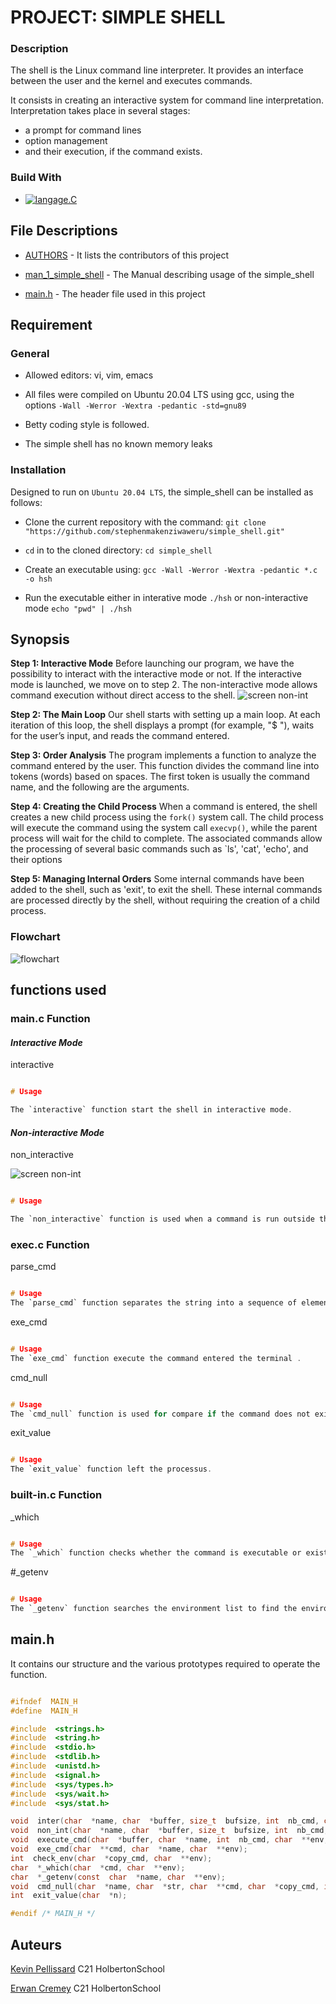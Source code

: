 # PROJECT: SIMPLE SHELL



### Description



The shell is the Linux command line interpreter. It provides an interface between the user and the kernel and executes commands.

It consists in creating an interactive system for command line interpretation. Interpretation takes place in several
stages:
- a prompt for command lines
- option management
- and their execution, if the command exists.




### Build With



* [![langage.C]][c.url]




## File Descriptions



* [AUTHORS](AUTHORS) - It lists the contributors of this project

* [man_1_simple_shell](man_1_simple_shell) - The Manual describing usage of the simple_shell

* [main.h](main.h) - The header file used in this project





## Requirement



### General

- Allowed editors: vi, vim, emacs

- All files were compiled on Ubuntu 20.04 LTS using gcc, using the options `-Wall -Werror -Wextra -pedantic -std=gnu89`

- Betty coding style is followed.

- The simple shell has no known memory leaks



### Installation

Designed to run on `Ubuntu 20.04 LTS`, the simple_shell can be installed as follows:

* Clone the current repository with the command: ```git clone "https://github.com/stephenmakenziwaweru/simple_shell.git"```

*  `cd` in to the cloned directory: ```cd simple_shell```

* Create an executable using: ```gcc -Wall -Werror -Wextra -pedantic *.c -o hsh```

* Run the executable either in interative mode `./hsh` or non-interactive mode `echo "pwd" | ./hsh`




## Synopsis


**Step 1: Interactive Mode** Before launching our program, we have the possibility to interact with the interactive mode or not. If the interactive mode is launched, we move on to step 2. The non-interactive mode allows command execution without direct access to the shell.
 ![screen non-int](https://ibb.co/6Ncf390)

**Step 2: The Main Loop** Our shell starts with setting up a main loop. At each iteration of this loop, the shell displays a prompt (for example, "$ "), waits for the user’s input, and reads the command entered.

**Step 3: Order Analysis** The program implements a function to analyze the command entered by the user. This function divides the command line into tokens (words) based on spaces. The first token is usually the command name, and the following are the arguments.

**Step 4: Creating the Child Process** When a command is entered, the shell creates a new child process using the `fork()` system call. The child process will execute the command using the system call `execvp()`, while the parent process will wait for the child to complete. The associated commands allow the processing of several basic commands such as `ls', 'cat', 'echo', and their options

**Step 5: Managing Internal Orders** Some internal commands have been added to the shell, such as  'exit', to exit the shell. These internal commands are processed directly by the shell, without requiring the creation of a child process.


### Flowchart


![flowchart](https://lucid.app/lucidchart/7db4513e-8889-456b-b01f-caecd82a8a64/edit?viewport_loc=-1344%2C-331%2C2631%2C1200%2C0_0&invitationId=inv_a38e9a8d-5809-45c9-822a-fd5203628281)



## functions used



### main.c Function

#### *Interactive Mode*

  interactive

```c

# Usage

The `interactive` function start the shell in interactive mode.

```

#### *Non-interactive Mode*


non_interactive

  ![screen non-int](https://ibb.co/6Ncf390)

```c

# Usage

The `non_interactive` function is used when a command is run outside the shell interface.

```

### exec.c Function


parse_cmd
```c

# Usage
The `parse_cmd` function separates the string into a sequence of elements.

```

exe_cmd

```c

# Usage
The `exe_cmd` function execute the command entered the terminal .

```

cmd_null

```c

# Usage
The `cmd_null` function is used for compare if the command does not exist in the "PATH", or if it is different from the "exit" command.

```

exit_value
```c

# Usage
The `exit_value` function left the processus.

```

### built-in.c Function


_which
```c

# Usage
The `_which` function checks whether the command is executable or exists in the environment variables and returns

```

  #_getenv
```c

# Usage
The `_getenv` function searches the environment list to find the environment variable _name_, and returns a pointer to the corresponding _value_ string.

```




## main.h




It contains our structure and the various prototypes required to operate the function.

```c

#ifndef  MAIN_H
#define  MAIN_H

#include  <strings.h>
#include  <string.h>
#include  <stdio.h>
#include  <stdlib.h>
#include  <unistd.h>
#include  <signal.h>
#include  <sys/types.h>
#include  <sys/wait.h>
#include  <sys/stat.h>

void  inter(char  *name, char  *buffer, size_t  bufsize, int  nb_cmd, char  **env, int  *status);
void  non_int(char  *name, char  *buffer, size_t  bufsize, int  nb_cmd, char  **env, int *status);
void  execute_cmd(char  *buffer, char  *name, int  nb_cmd, char  **env, int  *status);
void  exe_cmd(char  **cmd, char  *name, char  **env);
int  check_env(char  *copy_cmd, char  **env);
char  *_which(char  *cmd, char  **env);
char  *_getenv(const  char  *name, char  **env);
void  cmd_null(char  *name, char  *str, char  **cmd, char  *copy_cmd, int  nb_cmd, int  *status);
int  exit_value(char  *n);

#endif /* MAIN_H */


```





## Auteurs



[Kevin Pellissard](https://github.com/PellissardKevin?tab=repositories) C21 HolbertonSchool

[Erwan Cremey](https://github.com/ER1-53) C21 HolbertonSchool





[langage.C]:https://img.shields.io/badge/C-00599C?style=for-the-badge&logo=c&logoColor=white

[c.url]:https://openclassrooms.com/fr/courses/19980-apprenez-a-programmer-en-c
